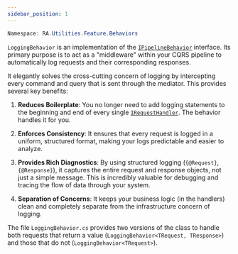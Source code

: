 ```yaml
---
sidebar_position: 1
---
```


```powershell
Namespace: RA.Utilities.Feature.Behaviors
```

`LoggingBehavior` is an implementation of the [`IPipelineBehavior`](../Abstractions/IPipelineBehavior.md) interface.
Its primary purpose is to act as a "middleware" within your CQRS pipeline to automatically log requests and their corresponding responses.

It elegantly solves the cross-cutting concern of logging by intercepting every command and query that is sent through the mediator.
This provides several key benefits:

1. **Reduces Boilerplate**:
You no longer need to add logging statements to the beginning and end of every single [`IRequestHandler`](../Abstractions//IRequestHandler.md).
The behavior handles it for you.

2. **Enforces Consistency**:
It ensures that every request is logged in a uniform, structured format, making your logs predictable and easier to analyze.

3. **Provides Rich Diagnostics**: By using structured logging (`{@Request}`, `{@Response}`), it captures the entire request and response objects, not just a simple message.
This is incredibly valuable for debugging and tracing the flow of data through your system.

4. **Separation of Concerns**:
It keeps your business logic (in the handlers) clean and completely separate from the infrastructure concern of logging.

The file `LoggingBehavior.cs` provides two versions of the class to handle both requests that return a value (`LoggingBehavior<TRequest, TResponse>`) and those that do not (`LoggingBehavior<TRequest>`).